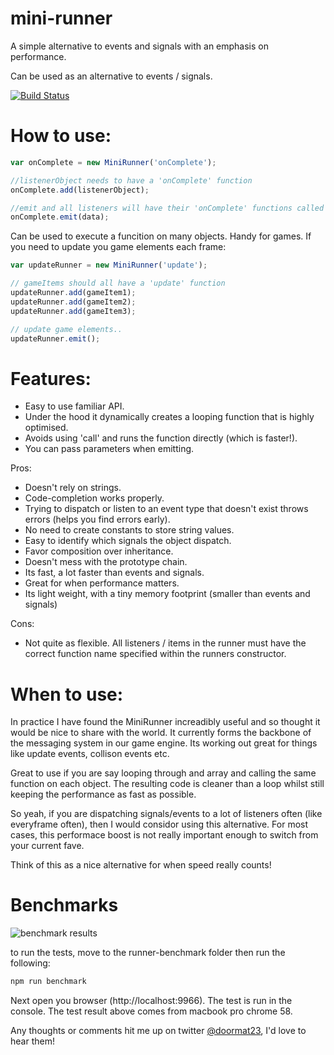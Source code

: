 # mini-runner
A simple alternative to events and signals with an emphasis on performance.

Can be used as an alternative to events / signals. 

[![Build Status](https://travis-ci.org/GoodBoyDigital/mini-runner.svg?branch=master)](https://travis-ci.org/GoodBoyDigital/mini-runner)

# How to use:
```js
var onComplete = new MiniRunner('onComplete');

//listenerObject needs to have a 'onComplete' function
onComplete.add(listenerObject);

//emit and all listeners will have their 'onComplete' functions called
onComplete.emit(data);
```

Can be used to execute a funcition on many objects. Handy for games. If you need to update you game elements each frame:

```js
var updateRunner = new MiniRunner('update');

// gameItems should all have a 'update' function
updateRunner.add(gameItem1);
updateRunner.add(gameItem2);
updateRunner.add(gameItem3);

// update game elements..
updateRunner.emit();
```
# Features:
- Easy to use familiar API.
- Under the hood it dynamically creates a looping function that is highly optimised. 
- Avoids using 'call' and runs the function directly (which is faster!).
- You can pass parameters when emitting.

Pros:
- Doesn't rely on strings.
- Code-completion works properly.
- Trying to dispatch or listen to an event type that doesn't exist throws errors (helps you find errors early).
- No need to create constants to store string values.
- Easy to identify which signals the object dispatch.
- Favor composition over inheritance.
- Doesn't mess with the prototype chain.
- Its fast, a lot faster than events and signals.
- Great for when performance matters.
- Its light weight, with a tiny memory footprint (smaller than events and signals)


Cons:
- Not quite as flexible. All listeners / items in the runner must have the correct function name specified within the runners constructor.

# When to use:
In practice I have found the MiniRunner increadibly useful and so thought it would be nice to share with the world. It currently forms the backbone of the messaging system in our game engine. Its working out great for things like update events, collison events etc. 

Great to use if you are say looping through and array and calling the same function on each object. The resulting code is cleaner than a loop whilst still keeping the performance as fast as possible.

So yeah, if you are dispatching signals/events to a lot of listeners often (like everyframe often), then I would considor using this alternative. For most cases, this performace boost is not really important enough to switch from your current fave. 

Think of this as a nice alternative for when speed really counts!


# Benchmarks
![benchmark results](https://photos-6.dropbox.com/t/2/AAAHAFu3cvFlEYVMrklzp-yaaR8OnEZpbSDFJL5-cTKgtg/12/636750047/png/32x32/3/1489708800/0/2/Screenshot%202017-03-16%2019.25.01.png/EOm5o5UFGKwJIAcoBw/2zJLuApgU9ujHA4gHbdnJvkq-8aud28HagayhL7nYJQ?dl=0&size=2048x1536&size_mode=3)

to run the tests, move to the runner-benchmark folder then run the following:
```bash
npm run benchmark
```

Next open you browser (http://localhost:9966). The test is run in the console.
The test result above comes from macbook pro chrome 58.

Any thoughts or comments hit me up on twitter [@doormat23](https://twitter.com/doormat23), I'd love to hear them! 

